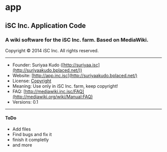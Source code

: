 app
===

## iSC Inc. Application Code

### A wiki software for the iSC Inc. farm. Based on MediaWiki.

Copyright © 2014 iSC Inc. All rights reserved.

----

* Founder: Suriyaa Kudo ([http://suriyaa.isc](http://suriyaakudo.bplaced.net/))
* Website: [http://app.inc.isc](http://suriyaakudo.bplaced.net/)
* License: [Copyright](http://licenses.isc/copyright/)
* Meaning: Use only in iSC Inc. farm, keep copyright!
* FAQ: [http://mediawiki.inc.isc/FAQ](http://mediawiki.org/wiki/Manual:FAQ)
* Versions: 0.1

----

#### ToDo

* Add files
* Find bugs and fix it
* finish it completly
* and more

